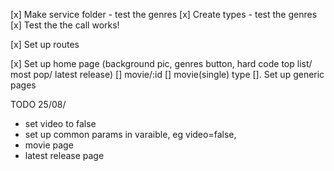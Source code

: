 [x] Make service folder - test the genres
[x] Create types - test the genres
[x] Test the the call works!

[x] Set up routes

[x] Set up home page (background pic, genres button, hard code top list/ most pop/ latest release)
[] movie/:id
[] movie(single) type
[]. Set up generic pages

TODO 25/08/

- set video to false
- set up common params in varaible, eg video=false,
- movie page
- latest release page

